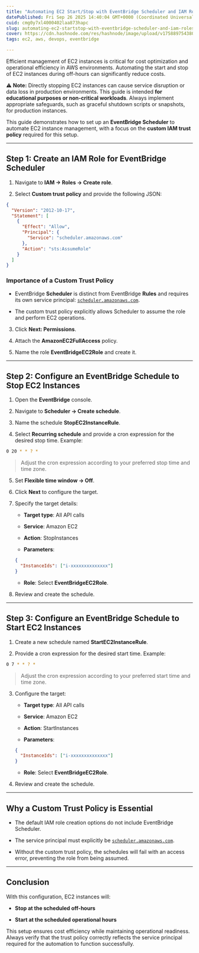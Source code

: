 ```yaml
---
title: "Automating EC2 Start/Stop with EventBridge Scheduler and IAM Roles (Using Custom Trust Policy)"
datePublished: Fri Sep 26 2025 14:40:04 GMT+0000 (Coordinated Universal Time)
cuid: cmg0y7xl4000402laa873hapc
slug: automating-ec2-startstop-with-eventbridge-scheduler-and-iam-roles-using-custom-trust-policy
cover: https://cdn.hashnode.com/res/hashnode/image/upload/v1758897543809/0a7b4486-ab7d-4d06-9608-9a9e6322f123.png
tags: ec2, aws, devops, eventbridge

---
```


Efficient management of EC2 instances is critical for cost optimization and operational efficiency in AWS environments. Automating the start and stop of EC2 instances during off-hours can significantly reduce costs.

⚠️ **Note:** Directly stopping EC2 instances can cause service disruption or data loss in production environments. This guide is intended **for educational purposes or non-critical workloads**. Always implement appropriate safeguards, such as graceful shutdown scripts or snapshots, for production instances.

This guide demonstrates how to set up an **EventBridge Scheduler** to automate EC2 instance management, with a focus on the **custom IAM trust policy** required for this setup.

---

## Step 1: Create an IAM Role for EventBridge Scheduler

1. Navigate to **IAM → Roles → Create role**.
    
2. Select **Custom trust policy** and provide the following JSON:
    

```json
{
  "Version": "2012-10-17",
  "Statement": [
    {
      "Effect": "Allow",
      "Principal": {
        "Service": "scheduler.amazonaws.com"
      },
      "Action": "sts:AssumeRole"
    }
  ]
}
```

### Importance of a Custom Trust Policy

* EventBridge **Scheduler** is distinct from EventBridge **Rules** and requires its own service principal: [`scheduler.amazonaws.com`](http://scheduler.amazonaws.com).
    
* The custom trust policy explicitly allows Scheduler to assume the role and perform EC2 operations.
    

3. Click **Next: Permissions**.
    
4. Attach the **AmazonEC2FullAccess** policy.
    
5. Name the role **EventBridgeEC2Role** and create it.
    

---

## Step 2: Configure an EventBridge Schedule to Stop EC2 Instances

1. Open the **EventBridge** console.
    
2. Navigate to **Scheduler → Create schedule**.
    
3. Name the schedule **StopEC2InstanceRule**.
    
4. Select **Recurring schedule** and provide a cron expression for the desired stop time. Example:
    

```bash
0 20 * * ? *
```

> Adjust the cron expression according to your preferred stop time and time zone.

5. Set **Flexible time window → Off**.
    
6. Click **Next** to configure the target.
    
7. Specify the target details:
    
    * **Target type**: All API calls
        
    * **Service**: Amazon EC2
        
    * **Action**: StopInstances
        
    * **Parameters**:
        
    
    ```json
    {
      "InstanceIds": ["i-xxxxxxxxxxxxxx"]
    }
    ```
    
    * **Role**: Select **EventBridgeEC2Role**.
        
8. Review and create the schedule.
    

---

## Step 3: Configure an EventBridge Schedule to Start EC2 Instances

1. Create a new schedule named **StartEC2InstanceRule**.
    
2. Provide a cron expression for the desired start time. Example:
    

```bash
0 7 * * ? *
```

> Adjust the cron expression according to your preferred start time and time zone.

3. Configure the target:
    
    * **Target type**: All API calls
        
    * **Service**: Amazon EC2
        
    * **Action**: StartInstances
        
    * **Parameters**:
        
    
    ```json
    {
      "InstanceIds": ["i-xxxxxxxxxxxxxx"]
    }
    ```
    
    * **Role**: Select **EventBridgeEC2Role**.
        
4. Review and create the schedule.
    

---

## Why a Custom Trust Policy is Essential

* The default IAM role creation options do not include EventBridge Scheduler.
    
* The service principal must explicitly be [`scheduler.amazonaws.com`](http://scheduler.amazonaws.com).
    
* Without the custom trust policy, the schedules will fail with an access error, preventing the role from being assumed.
    

---

## Conclusion

With this configuration, EC2 instances will:

* **Stop at the scheduled off-hours**
    
* **Start at the scheduled operational hours**
    

This setup ensures cost efficiency while maintaining operational readiness. Always verify that the trust policy correctly reflects the service principal required for the automation to function successfully.